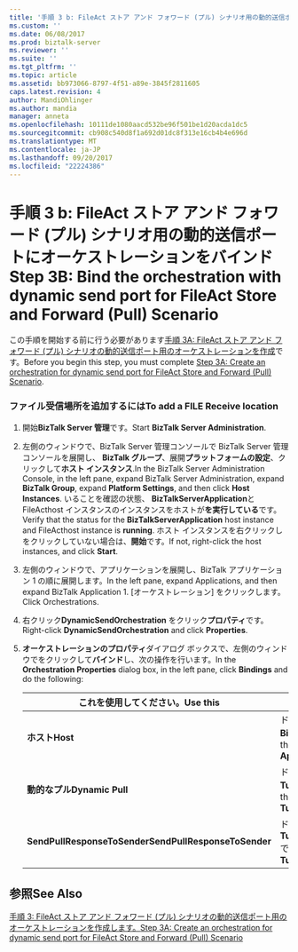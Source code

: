 ```yaml
---
title: '手順 3 b: FileAct ストア アンド フォワード (プル) シナリオ用の動的送信ポートにオーケストレーションをバインド |Microsoft ドキュメント'
ms.custom: ''
ms.date: 06/08/2017
ms.prod: biztalk-server
ms.reviewer: ''
ms.suite: ''
ms.tgt_pltfrm: ''
ms.topic: article
ms.assetid: bb973066-8797-4f51-a89e-3845f2811605
caps.latest.revision: 4
author: MandiOhlinger
ms.author: mandia
manager: anneta
ms.openlocfilehash: 10111de1080aacd532be96f501be1d20acda1dc5
ms.sourcegitcommit: cb908c540d8f1a692d01dc8f313e16cb4b4e696d
ms.translationtype: MT
ms.contentlocale: ja-JP
ms.lasthandoff: 09/20/2017
ms.locfileid: "22224386"
---
```

# <a name="step-3b-bind-the-orchestration-with-dynamic-send-port-for-fileact-store-and-forward-pull-scenario"></a><span data-ttu-id="bb81b-102">手順 3 b: FileAct ストア アンド フォワード (プル) シナリオ用の動的送信ポートにオーケストレーションをバインド</span><span class="sxs-lookup"><span data-stu-id="bb81b-102">Step 3B: Bind the orchestration with dynamic send port for FileAct Store and Forward (Pull) Scenario</span></span>
<span data-ttu-id="bb81b-103">この手順を開始する前に行う必要があります[手順 3A: FileAct ストア アンド フォワード (プル) シナリオの動的送信ポート用のオーケストレーションを作成](../../adapters-and-accelerators/fileact-interact/step-3a-create-orchestration-for-dynamic-send-port-fileact-store-and-forward.md)です。</span><span class="sxs-lookup"><span data-stu-id="bb81b-103">Before you begin this step, you must complete [Step 3A: Create an orchestration for dynamic send port for FileAct Store and Forward (Pull) Scenario](../../adapters-and-accelerators/fileact-interact/step-3a-create-orchestration-for-dynamic-send-port-fileact-store-and-forward.md).</span></span>  
  
### <a name="to-add-a-file-receive-location"></a><span data-ttu-id="bb81b-104">ファイル受信場所を追加するには</span><span class="sxs-lookup"><span data-stu-id="bb81b-104">To add a FILE Receive location</span></span>  
  
1.  <span data-ttu-id="bb81b-105">開始**BizTalk Server 管理**です。</span><span class="sxs-lookup"><span data-stu-id="bb81b-105">Start **BizTalk Server Administration**.</span></span>  
  
2.  <span data-ttu-id="bb81b-106">左側のウィンドウで、BizTalk Server 管理コンソールで BizTalk Server 管理コンソールを展開し、 **BizTalk グループ**、展開**プラットフォームの設定**、クリックして**ホスト インスタンス**.</span><span class="sxs-lookup"><span data-stu-id="bb81b-106">In the BizTalk Server Administration Console, in the left pane, expand BizTalk Server Administration, expand **BizTalk Group**, expand **Platform Settings**, and then click **Host Instances**.</span></span> <span data-ttu-id="bb81b-107">いることを確認の状態、 **BizTalkServerApplication**と FileActhost インスタンスのインスタンスをホストが**を実行している**です。</span><span class="sxs-lookup"><span data-stu-id="bb81b-107">Verify that the status for the **BizTalkServerApplication** host instance and FileActhost instance is **running**.</span></span> <span data-ttu-id="bb81b-108">ホスト インスタンスを右クリックしをクリックしていない場合は、**開始**です。</span><span class="sxs-lookup"><span data-stu-id="bb81b-108">If not, right-click the host instances, and click **Start**.</span></span>  
  
3.  <span data-ttu-id="bb81b-109">左側のウィンドウで、アプリケーションを展開し、BizTalk アプリケーション 1 の順に展開します。</span><span class="sxs-lookup"><span data-stu-id="bb81b-109">In the left pane, expand Applications, and then expand BizTalk Application 1.</span></span> <span data-ttu-id="bb81b-110">[オーケストレーション] をクリックします。</span><span class="sxs-lookup"><span data-stu-id="bb81b-110">Click Orchestrations.</span></span>  
  
4.  <span data-ttu-id="bb81b-111">右クリック**DynamicSendOrchestration**  をクリック**プロパティ**です。</span><span class="sxs-lookup"><span data-stu-id="bb81b-111">Right-click **DynamicSendOrchestration** and click **Properties**.</span></span>  
  
5.  <span data-ttu-id="bb81b-112">**オーケストレーションのプロパティ**ダイアログ ボックスで、左側のウィンドウでをクリックして**バインド**し、次の操作を行います。</span><span class="sxs-lookup"><span data-stu-id="bb81b-112">In the **Orchestration Properties** dialog box, in the left pane, click **Bindings** and do the following:</span></span>  
  
    |<span data-ttu-id="bb81b-113">**これを使用してください。**</span><span class="sxs-lookup"><span data-stu-id="bb81b-113">**Use this**</span></span>|<span data-ttu-id="bb81b-114">**これを行う**</span><span class="sxs-lookup"><span data-stu-id="bb81b-114">**To do this**</span></span>|  
    |------------------|--------------------|  
    |<span data-ttu-id="bb81b-115">**ホスト**</span><span class="sxs-lookup"><span data-stu-id="bb81b-115">**Host**</span></span>|<span data-ttu-id="bb81b-116">ドロップダウン リストから選択**BizTalkServer アプリケーション**です。</span><span class="sxs-lookup"><span data-stu-id="bb81b-116">From the drop-down list, select **BizTalkServer Application**.</span></span>|  
    |<span data-ttu-id="bb81b-117">**動的なプル**</span><span class="sxs-lookup"><span data-stu-id="bb81b-117">**Dynamic Pull**</span></span>|<span data-ttu-id="bb81b-118">ドロップダウン リストから選択**Tutorial_FA_DynamicSendPort**です。</span><span class="sxs-lookup"><span data-stu-id="bb81b-118">From the drop-down list, select **Tutorial_FA_DynamicSendPort**.</span></span>|  
    |<span data-ttu-id="bb81b-119">**SendPullResponseToSender**</span><span class="sxs-lookup"><span data-stu-id="bb81b-119">**SendPullResponseToSender**</span></span>|<span data-ttu-id="bb81b-120">ドロップダウン リストから選択**Tutorial_FA_SendPullResponsetoReceiver**です。</span><span class="sxs-lookup"><span data-stu-id="bb81b-120">From the drop-down list, select **Tutorial_FA_SendPullResponsetoReceiver**.</span></span>|  
  
## <a name="see-also"></a><span data-ttu-id="bb81b-121">参照</span><span class="sxs-lookup"><span data-stu-id="bb81b-121">See Also</span></span>  
 [<span data-ttu-id="bb81b-122">手順 3: FileAct ストア アンド フォワード (プル) シナリオの動的送信ポート用のオーケストレーションを作成します。</span><span class="sxs-lookup"><span data-stu-id="bb81b-122">Step 3A: Create an orchestration for dynamic send port for FileAct Store and Forward (Pull) Scenario</span></span>](../../adapters-and-accelerators/fileact-interact/step-3a-create-orchestration-for-dynamic-send-port-fileact-store-and-forward.md)